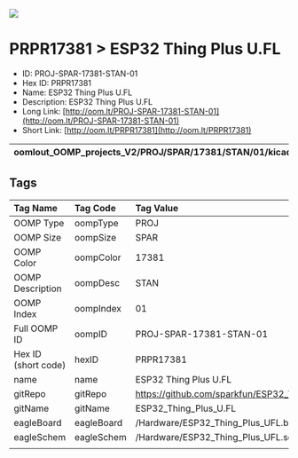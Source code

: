 


  
![][im]
# PRPR17381 > ESP32 Thing Plus U.FL

- ID: PROJ-SPAR-17381-STAN-01
- Hex ID: PRPR17381
- Name: ESP32 Thing Plus U.FL
- Description: ESP32 Thing Plus U.FL
- Long Link: [http://oom.lt/PROJ-SPAR-17381-STAN-01](http://oom.lt/PROJ-SPAR-17381-STAN-01)
- Short Link: [http://oom.lt/PRPR17381](http://oom.lt/PRPR17381)
  

|oomlout_OOMP_projects_V2/PROJ/SPAR/17381/STAN/01/kicadPcb3dFront.png|oomlout_OOMP_projects_V2/PROJ/SPAR/17381/STAN/01/kicadPcb3dBack.png|oomlout_OOMP_projects_V2/PROJ/SPAR/17381/STAN/01/kicadPcb3d.png||
| :---: | :---: | :---: | :---: |

## Tags
  

|Tag Name|Tag Code|Tag Value|
| :--- | :--- | :--- |
|OOMP Type|oompType|PROJ|
|OOMP Size|oompSize|SPAR|
|OOMP Color|oompColor|17381|
|OOMP Description|oompDesc|STAN|
|OOMP Index|oompIndex|01|
|Full OOMP ID|oompID|PROJ-SPAR-17381-STAN-01|
|Hex ID (short code)|hexID|PRPR17381|
|name|name|ESP32 Thing Plus U.FL|
|gitRepo|gitRepo|https://github.com/sparkfun/ESP32_Thing_Plus_U.FL|
|gitName|gitName|ESP32_Thing_Plus_U.FL|
|eagleBoard|eagleBoard|/Hardware/ESP32_Thing_Plus_UFL.brd|
|eagleSchem|eagleSchem|/Hardware/ESP32_Thing_Plus_UFL.sch|
||||



[im]: PROJ/SPAR/17381/STAN/01/kicadPcb3d_450.png
